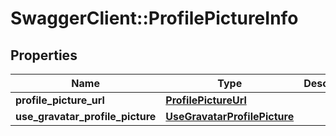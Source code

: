 # SwaggerClient::ProfilePictureInfo

## Properties
Name | Type | Description | Notes
------------ | ------------- | ------------- | -------------
**profile_picture_url** | [**ProfilePictureUrl**](ProfilePictureUrl.md) |  | [optional] 
**use_gravatar_profile_picture** | [**UseGravatarProfilePicture**](UseGravatarProfilePicture.md) |  | 


